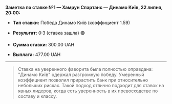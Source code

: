 **Заметка по ставке №1 — Хамрун Спартанс — Динамо Київ, 22 липня, 20:00:**

- **Тип ставки:** Победа Динамо Київ (коэффициент 1.59)
    
- **Результат:** 0:3 (ставка зашла) 🟢
    
- **Сумма ставки:** 300.00 UAH
    
- **Выплата:** 477.00 UAH

---

> Ставка на уверенного фаворита была полностью оправдана: "Динамо Київ" одержал разгромную победу. Умеренный коэффициент позволил прирастить банк при относительно небольших рисках. Такой подход отлично подходит для ставок на явных лидеров, когда есть уверенность в их превосходстве по составу и классу.